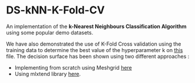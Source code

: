 # DS-kNN-K-Fold-CV
An implementation of the **k-Nearest Neighbours Classification Algorithm** using some popular demo datasets. 


We have also demonstrated the use of K-Fold Cross validation using the training data to determine the best value of the hyperparameter k on [this](HyperparameterTuning_KFoldCV.ipynb) file. The decision surface has been shown using two different approaches : 
* Implementing from scratch using Meshgrid [here](KNN_Decision_Surface_From_Scratch.ipynb)
* Using mlxtend library [here](KNN_Automated_Decision_Surface.ipynb).
